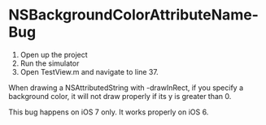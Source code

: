 NSBackgroundColorAttributeName-Bug
==================================

1. Open up the project
2. Run the simulator
3. Open TestView.m and navigate to line 37.

When drawing a NSAttributedString with -drawInRect, if you specify a background color, it will not draw properly if its y is greater than 0.

This bug happens on iOS 7 only. It works properly on iOS 6.
